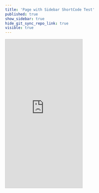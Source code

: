 ```yaml
---
title: 'Page with Sidebar ShortCode Test'
published: true
show_sidebar: true
hide_git_sync_repo_link: true
visible: true
---
```


<div class="embed-responsive embed-responsive-4by3"><iframe src="https://demo.hibbittsdesign.org/cmpt-363-hub/192/slides/placeholder" width="50%" height="485" frameborder="0" marginwidth="0" marginheight="0" scrolling="no" style="border:1px solid #CCC; border-width:1px; margin-bottom:5px; max-width: 100%;" allowfullscreen> </iframe></div>
